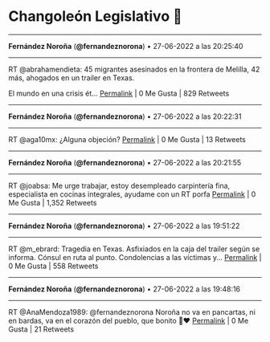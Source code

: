 # Changoleón Legislativo 🙈
*****
**Fernández Noroña** (**@fernandeznorona**) • 27-06-2022 a las 20:25:40
*****
RT @abrahamendieta: 45 migrantes asesinados en la frontera de Melilla, 42 más, ahogados en un trailer en Texas. 


El mundo en una crisis ét…
[Permalink](https://twitter.com/fernandeznorona/status/1541638941702504451) | 0 Me Gusta | 829 Retweets
*****
**Fernández Noroña** (**@fernandeznorona**) • 27-06-2022 a las 20:22:31
*****
RT @aga10mx: ¿Alguna objeción?
[Permalink](https://twitter.com/fernandeznorona/status/1541638149616664578) | 0 Me Gusta | 13 Retweets
*****
**Fernández Noroña** (**@fernandeznorona**) • 27-06-2022 a las 20:21:55
*****
RT @joabsa: Me urge trabajar, estoy desempleado carpintería fina, especialista en cocinas integrales, ayudame con un RT porfa
[Permalink](https://twitter.com/fernandeznorona/status/1541637995580768257) | 0 Me Gusta | 1,352 Retweets
*****
**Fernández Noroña** (**@fernandeznorona**) • 27-06-2022 a las 19:51:22
*****
RT @m_ebrard: Tragedia en Texas. Asfixiados en la caja del trailer según se informa. Cónsul en ruta al punto. Condolencias a las víctimas y…
[Permalink](https://twitter.com/fernandeznorona/status/1541630309158080515) | 0 Me Gusta | 558 Retweets
*****
**Fernández Noroña** (**@fernandeznorona**) • 27-06-2022 a las 19:48:16
*****
RT @AnaMendoza1989: @fernandeznorona Noroña no va en pancartas, ni en bardas, va en el corazón del pueblo, que bonito 🥰♥️
[Permalink](https://twitter.com/fernandeznorona/status/1541629527469826048) | 0 Me Gusta | 21 Retweets
